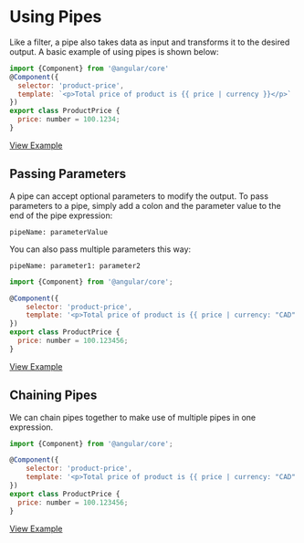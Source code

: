 # Using Pipes #

Like a filter, a pipe also takes data as input and transforms it to the desired output. A basic example of using pipes is shown below:

```javascript
import {Component} from '@angular/core'
@Component({
  selector: 'product-price',
  template: `<p>Total price of product is {{ price | currency }}</p>`
})
export class ProductPrice {
  price: number = 100.1234;
}
```
[View Example](http://plnkr.co/edit/JdiPRRHDxwTIMSQiWAC7?p=preview)

## Passing Parameters ##

A pipe can accept optional parameters to modify the output. To pass parameters to a pipe,
simply add a colon and the parameter value to the end of the pipe expression:

```
pipeName: parameterValue
```

You can also pass multiple parameters this way:

```
pipeName: parameter1: parameter2
```

```javascript
import {Component} from '@angular/core';

@Component({
	selector: 'product-price',
	template: '<p>Total price of product is {{ price | currency: "CAD": true: "1.2-4" }}</p>'
})
export class ProductPrice {
  price: number = 100.123456;
}
```
[View Example](http://plnkr.co/edit/HONbr4g33364pe9gmEmg?p=preview)

## Chaining Pipes ##

We can chain pipes together to make use of multiple pipes in one expression.

```javascript
import {Component} from '@angular/core';

@Component({
	selector: 'product-price',
	template: '<p>Total price of product is {{ price | currency: "CAD": true: "1.2-4" | lowercase }}</p>'
})
export class ProductPrice {
  price: number = 100.123456;
}
```
[View Example](http://plnkr.co/edit/bLcGKKeB6spJ3m7HwBBy?p=preview)
